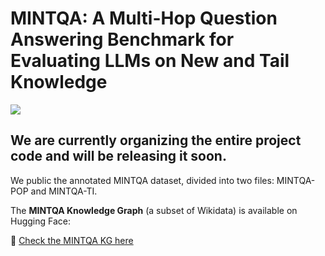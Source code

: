 # MINTQA: A Multi-Hop Question Answering Benchmark for Evaluating LLMs on New and Tail Knowledge

<div align="left">
   <p>
   <a href='https://www.arxiv.org/abs/2412.17032'><img src='https://img.shields.io/badge/arXiv-2412.17032-b31b1b'></a>
  </p>
</div>

## We are currently organizing the entire project code and will be releasing it soon.

We public the annotated MINTQA dataset, divided into two files: MINTQA-POP and MINTQA-TI.

The **MINTQA Knowledge Graph** (a subset of Wikidata) is available on Hugging Face:

🔗 [Check the MINTQA KG here](https://huggingface.co/Sp1der/MintQA-KG/tree/main)




